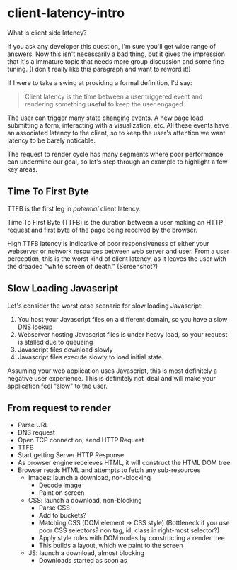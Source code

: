 client-latency-intro
====================

What is client side latency?

If you ask any developer this question, I'm sure you'll get wide range of 
answers. Now this isn't necessarily a bad thing, but it gives the impression 
that it's a immature topic that needs more group discussion and some fine 
tuning. (I don't really like this paragraph and want to reword it!)

If I were to take a swing at providing a formal definition, I'd say:

> Client latency is the time between a user triggered event and rendering 
> something **useful** to keep the user engaged.

The user can trigger many state changing events. A new page load, submitting a 
form, interacting with a visualization, etc. All these events have an 
associated latency to the client, so to keep the user's attention we want 
latency to be barely noticable.

The request to render cycle has many segments where poor performance can
undermine our goal, so let's step through an example to highlight a few key
areas.

## Time To First Byte

TTFB is the first leg in *potential* client latency.  

Time To First Byte (TTFB) is the duration between a user making an HTTP
request and first byte of the page being received by the browser. 

High TTFB latency is indicative of poor responsiveness of either your webserver
or network resources between web server and user. From a user perception, this
is the worst kind of client latency, as it leaves the user with the dreaded
"white screen of death." (Screenshot?)

## Slow Loading Javascript

Let's consider the worst case scenario for slow loading Javascript:

1. You host your Javascript files on a different domain, so you have a slow
   DNS lookup
2. Webserver hosting Javascript files is under heavy load, so your request is
   stalled due to queueing
3. Javascript files download slowly
4. Javascript files execute slowly to load initial state.

Assuming your web application uses Javascript, this is most definitely a
negative user experience. This is definitely not ideal and will make your 
application feel "slow" to the user.

## From request to render

- Parse URL
- DNS request
- Open TCP connection, send HTTP Request
- TTFB
- Start getting Server HTTP Response
- As browser engine receieves HTML, it will construct the HTML DOM tree 
- Browser reads HTML and attempts to fetch any sub-resources
    - Images: launch a download, non-blocking
        - Decode image
        - Paint on screen
    - CSS: launch a download, non-blocking
        - Parse CSS
        - Add to buckets?
        - Matching CSS (DOM element -> CSS style) (Bottleneck if you use poor
          CSS selectors? non tag, id, class in right-most selector?)
        - Apply style rules with DOM nodes by constructing a render tree
        - This builds a layout, which we paint to the screen
    - JS: launch a download, almost blocking
        - Downloads started as soon as <script> tag is parsed, because network
          is slow
        - Use <script> defer or async attribute? Tells browser you aren't going
          to use the evil `document.write`.

NOTES:

- What is client latency? 
- Compare user perception of: 
    - time-to-first-byte
    - slow scripts
    - slow assets
    - slow CSS
    - large page size
    - too many ads, etc. 
- I think certain types of latency are more noticeable (waiting on white screen 
  sucks, waiting for ads to load doesn't). 
- http://googleresearch.blogspot.com/2009/06/speed-matters.html
- http://services.google.com/fh/files/blogs/google_delayexp.pdf
